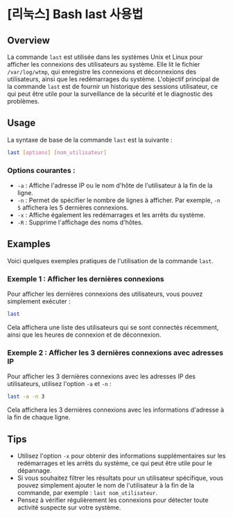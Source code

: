 # [리눅스] Bash last 사용법

## Overview
La commande `last` est utilisée dans les systèmes Unix et Linux pour afficher les connexions des utilisateurs au système. Elle lit le fichier `/var/log/wtmp`, qui enregistre les connexions et déconnexions des utilisateurs, ainsi que les redémarrages du système. L'objectif principal de la commande `last` est de fournir un historique des sessions utilisateur, ce qui peut être utile pour la surveillance de la sécurité et le diagnostic des problèmes.

## Usage
La syntaxe de base de la commande `last` est la suivante :

```bash
last [options] [nom_utilisateur]
```

### Options courantes :
- `-a` : Affiche l'adresse IP ou le nom d'hôte de l'utilisateur à la fin de la ligne.
- `-n` : Permet de spécifier le nombre de lignes à afficher. Par exemple, `-n 5` affichera les 5 dernières connexions.
- `-x` : Affiche également les redémarrages et les arrêts du système.
- `-R` : Supprime l'affichage des noms d'hôtes.

## Examples
Voici quelques exemples pratiques de l'utilisation de la commande `last`.

### Exemple 1 : Afficher les dernières connexions
Pour afficher les dernières connexions des utilisateurs, vous pouvez simplement exécuter :

```bash
last
```

Cela affichera une liste des utilisateurs qui se sont connectés récemment, ainsi que les heures de connexion et de déconnexion.

### Exemple 2 : Afficher les 3 dernières connexions avec adresses IP
Pour afficher les 3 dernières connexions avec les adresses IP des utilisateurs, utilisez l'option `-a` et `-n` :

```bash
last -a -n 3
```

Cela affichera les 3 dernières connexions avec les informations d'adresse à la fin de chaque ligne.

## Tips
- Utilisez l'option `-x` pour obtenir des informations supplémentaires sur les redémarrages et les arrêts du système, ce qui peut être utile pour le dépannage.
- Si vous souhaitez filtrer les résultats pour un utilisateur spécifique, vous pouvez simplement ajouter le nom de l'utilisateur à la fin de la commande, par exemple : `last nom_utilisateur`.
- Pensez à vérifier régulièrement les connexions pour détecter toute activité suspecte sur votre système.